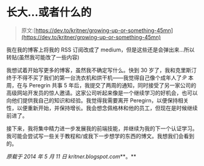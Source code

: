 # 长大…或者什么的

> 原文:[https://dev.to/kritner/growing-up-or-something-45mn](https://dev.to/kritner/growing-up-or-something-45mn)

我在我的博客上将我的 RSS 订阅改成了 medium，但是这些还是会弹出来...所以转贴(虽然我可能改了一些内容)

我想试着开始写更多的博客，虽然我不确定写什么。快到 30 岁了，我和克里斯汀终于不得不买了我们的第一台洗衣机和烘干机——我觉得自己像个成年人了:P 本周，在与 Peregrin 共事 5 年后，我提交了两周的通知，同时接受了另一家公司的高级网站开发员的惊人邀请。这家公司听起来像是一个继续学习的好机会，也可以向他们提供我自己的知识和经验。我觉得我需要离开 Peregirn，以便保持相关性，以便重新开始，并保持增长。我会想念佩格林和他的员工，但现在是时候继续前进了。

接下来，我将集中精力进一步发展我的前端技能，并继续为我的下一个认证学习。我可能会尝试写一些关于教程和/或我下一步想学的东西的博文。我想我们会看到的。

*原载于 2014 年 5 月 11 日 kritner.blogspot.com***。**